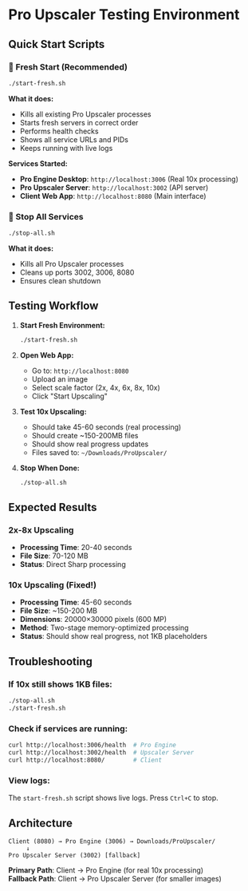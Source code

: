 # Pro Upscaler Testing Environment

## Quick Start Scripts

### 🚀 Fresh Start (Recommended)
```bash
./start-fresh.sh
```
**What it does:**
- Kills all existing Pro Upscaler processes
- Starts fresh servers in correct order
- Performs health checks
- Shows all service URLs and PIDs
- Keeps running with live logs

**Services Started:**
- **Pro Engine Desktop**: `http://localhost:3006` (Real 10x processing)
- **Pro Upscaler Server**: `http://localhost:3002` (API server)  
- **Client Web App**: `http://localhost:8080` (Main interface)

### 🛑 Stop All Services
```bash
./stop-all.sh
```
**What it does:**
- Kills all Pro Upscaler processes
- Cleans up ports 3002, 3006, 8080
- Ensures clean shutdown

## Testing Workflow

1. **Start Fresh Environment:**
   ```bash
   ./start-fresh.sh
   ```

2. **Open Web App:**
   - Go to: `http://localhost:8080`
   - Upload an image
   - Select scale factor (2x, 4x, 6x, 8x, 10x)
   - Click "Start Upscaling"

3. **Test 10x Upscaling:**
   - Should take 45-60 seconds (real processing)
   - Should create ~150-200MB files
   - Should show real progress updates
   - Files saved to: `~/Downloads/ProUpscaler/`

4. **Stop When Done:**
   ```bash
   ./stop-all.sh
   ```

## Expected Results

### 2x-8x Upscaling
- **Processing Time**: 20-40 seconds
- **File Size**: 70-120 MB
- **Status**: Direct Sharp processing

### 10x Upscaling (Fixed!)
- **Processing Time**: 45-60 seconds  
- **File Size**: ~150-200 MB
- **Dimensions**: 20000×30000 pixels (600 MP)
- **Method**: Two-stage memory-optimized processing
- **Status**: Should show real progress, not 1KB placeholders

## Troubleshooting

### If 10x still shows 1KB files:
```bash
./stop-all.sh
./start-fresh.sh
```

### Check if services are running:
```bash
curl http://localhost:3006/health  # Pro Engine
curl http://localhost:3002/health  # Upscaler Server  
curl http://localhost:8080/        # Client
```

### View logs:
The `start-fresh.sh` script shows live logs. Press `Ctrl+C` to stop.

## Architecture

```
Client (8080) → Pro Engine (3006) → Downloads/ProUpscaler/
     ↓
Pro Upscaler Server (3002) [fallback]
```

**Primary Path**: Client → Pro Engine (for real 10x processing)  
**Fallback Path**: Client → Pro Upscaler Server (for smaller images) 